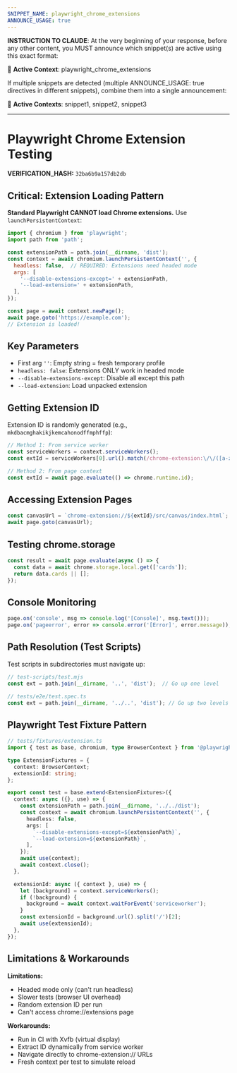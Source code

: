```yaml
---
SNIPPET_NAME: playwright_chrome_extensions
ANNOUNCE_USAGE: true
---
```


**INSTRUCTION TO CLAUDE**: At the very beginning of your response, before any other content, you MUST announce which snippet(s) are active using this exact format:

📎 **Active Context**: playwright_chrome_extensions

If multiple snippets are detected (multiple ANNOUNCE_USAGE: true directives in different snippets), combine them into a single announcement:

📎 **Active Contexts**: snippet1, snippet2, snippet3

---

# Playwright Chrome Extension Testing

**VERIFICATION_HASH:** `32ba6b9a157db2db`


## Critical: Extension Loading Pattern

**Standard Playwright CANNOT load Chrome extensions.** Use `launchPersistentContext`:

```javascript
import { chromium } from 'playwright';
import path from 'path';

const extensionPath = path.join(__dirname, 'dist');
const context = await chromium.launchPersistentContext('', {
  headless: false,  // REQUIRED: Extensions need headed mode
  args: [
    '--disable-extensions-except=' + extensionPath,
    '--load-extension=' + extensionPath,
  ],
});

const page = await context.newPage();
await page.goto('https://example.com');
// Extension is loaded!
```

## Key Parameters

- First arg `''`: Empty string = fresh temporary profile
- `headless: false`: Extensions ONLY work in headed mode
- `--disable-extensions-except`: Disable all except this path
- `--load-extension`: Load unpacked extension

## Getting Extension ID

Extension ID is randomly generated (e.g., `mkdbacmghakikjkemcahonodffmphffp`):

```javascript
// Method 1: From service worker
const serviceWorkers = context.serviceWorkers();
const extId = serviceWorkers[0].url().match(/chrome-extension:\/\/([a-z]+)\//)?.[1];

// Method 2: From page context
const extId = await page.evaluate(() => chrome.runtime.id);
```

## Accessing Extension Pages

```javascript
const canvasUrl = `chrome-extension://${extId}/src/canvas/index.html`;
await page.goto(canvasUrl);
```

## Testing chrome.storage

```javascript
const result = await page.evaluate(async () => {
  const data = await chrome.storage.local.get(['cards']);
  return data.cards || [];
});
```

## Console Monitoring

```javascript
page.on('console', msg => console.log('[Console]', msg.text()));
page.on('pageerror', error => console.error('[Error]', error.message));
```

## Path Resolution (Test Scripts)

Test scripts in subdirectories must navigate up:

```javascript
// test-scripts/test.mjs
const ext = path.join(__dirname, '..', 'dist');  // Go up one level

// tests/e2e/test.spec.ts
const ext = path.join(__dirname, '../..', 'dist'); // Go up two levels
```

## Playwright Test Fixture Pattern

```typescript
// tests/fixtures/extension.ts
import { test as base, chromium, type BrowserContext } from '@playwright/test';

type ExtensionFixtures = {
  context: BrowserContext;
  extensionId: string;
};

export const test = base.extend<ExtensionFixtures>({
  context: async ({}, use) => {
    const extensionPath = path.join(__dirname, '../../dist');
    const context = await chromium.launchPersistentContext('', {
      headless: false,
      args: [
        `--disable-extensions-except=${extensionPath}`,
        `--load-extension=${extensionPath}`,
      ],
    });
    await use(context);
    await context.close();
  },

  extensionId: async ({ context }, use) => {
    let [background] = context.serviceWorkers();
    if (!background) {
      background = await context.waitForEvent('serviceworker');
    }
    const extensionId = background.url().split('/')[2];
    await use(extensionId);
  },
});
```

## Limitations & Workarounds

**Limitations:**
- Headed mode only (can't run headless)
- Slower tests (browser UI overhead)
- Random extension ID per run
- Can't access chrome://extensions page

**Workarounds:**
- Run in CI with Xvfb (virtual display)
- Extract ID dynamically from service worker
- Navigate directly to chrome-extension:// URLs
- Fresh context per test to simulate reload
